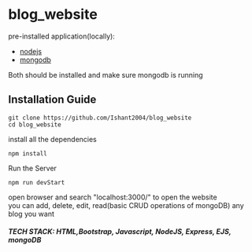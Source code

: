 # blog_website
pre-installed application(locally):
- [nodejs](https://nodejs.org/en/download)
- [mongodb](https://www.mongodb.com/docs/manual/administration/install-community/)

Both should be installed and make sure mongodb is running

## Installation Guide

```shell
git clone https://github.com/Ishant2004/blog_website
cd blog_website
```
install all the dependencies
```shell
npm install
```

Run the Server
```shell
npm run devStart
```

open browser and search "localhost:3000/" to open the website <br>
you can add, delete, edit, read(basic CRUD operations of mongoDB) any blog you want <br>

##### TECH STACK: HTML,Bootstrap, Javascript, NodeJS, Express, EJS, mongoDB 



